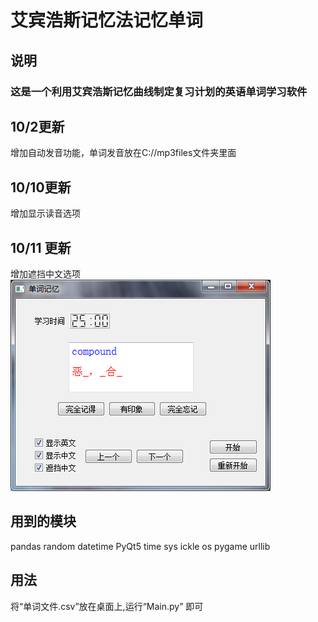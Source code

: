 # 艾宾浩斯记忆法记忆单词  
  
  
## 说明
### 这是一个利用艾宾浩斯记忆曲线制定复习计划的英语单词学习软件  



## 10/2更新
增加自动发音功能，单词发音放在C://mp3files文件夹里面  
## 10/10更新
增加显示读音选项  
## 10/11 更新
增加遮挡中文选项  
![更改显示选项](https://github.com/KID1412999/Vocabulary_memery/blob/master/TIM%E6%88%AA%E5%9B%BE20181011101910.png)  

## 用到的模块  
pandas
random
datetime
PyQt5
time
sys
ickle
os
pygame
urllib  
## 用法  
将“单词文件.csv”放在桌面上,运行“Main.py” 即可  

